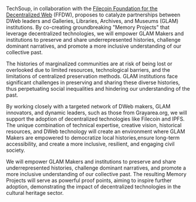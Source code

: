 TechSoup, in collaboration with the [Filecoin Foundation for the Decentralized Web](https://ffdweb.org/) (FFDW), proposes to catalyze partnerships between DWeb leaders and Galleries, Libraries, Archives, and Museums (GLAM) institutions. By co-creating groundbreaking "Memory Projects" that leverage decentralized technologies, we will empower GLAM Makers and institutions to preserve and share underrepresented histories, challenge dominant narratives, and promote a more inclusive understanding of our collective past.

The histories of marginalized communities are at risk of being lost or overlooked due to limited resources, technological barriers, and the limitations of centralized preservation methods. GLAM institutions face significant challenges in preserving and sharing these diverse histories, thus perpetuating social inequalities and hindering our understanding of the past.

By working closely with a targeted network of DWeb makers, GLAM innovators, and dynamic leaders, such as those from Grayarea.org, we will support the adoption of decentralized technologies like Filecoin and IPFS. The unique combination of technical expertise, creative vision, historical resources, and DWeb technology will create an environment where GLAM Makers are empowered to democratize local histories,ensure long-term accessibility, and create a more inclusive, resilient, and engaging civil society.

We will empower GLAM Makers and institutions to preserve and share underrepresented histories, challenge dominant narratives, and promote a more inclusive understanding of our collective past. The resulting Memory Projects will serve as powerful proof points, aiming to inspire further adoption, demonstrating the impact of decentralized technologies in the cultural heritage sector.
